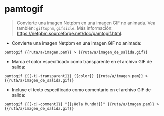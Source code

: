 # pamtogif

> Convierte una imagen Netpbm en una imagen GIF no animada.
> Vea también: `giftopnm`, `gifsicle`.
> Más información: <https://netpbm.sourceforge.net/doc/pamtogif.html>.

- Convierte una imagen Netpbm en una imagen GIF no animada:

`pamtogif {{ruta/a/imagen.pam}} > {{ruta/a/imagen_de_salida.gif}}`

- Marca el color especificado como transparente en el archivo GIF de salida:

`pamtogif {{[-t|-transparent]}} {{color}} {{ruta/a/imagen.pam}} > {{ruta/a/imagen_de_salida.gif}}`

- Incluye el texto especificado como comentario en el archivo GIF de salida:

`pamtogif {{[-c|-comment]}} "{{¡Hola Mundo!}}" {{ruta/a/imagen.pam}} > {{ruta/a/imagen_de_salida.gif}}`
